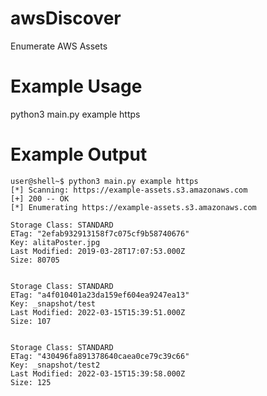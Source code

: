 # awsDiscover
Enumerate AWS Assets

# Example Usage
python3 main.py example https

# Example Output
``` 
user@shell~$ python3 main.py example https
[*] Scanning: https://example-assets.s3.amazonaws.com
[+] 200 -- OK
[*] Enumerating https://example-assets.s3.amazonaws.com

Storage Class: STANDARD
ETag: "2efab932913158f7c075cf9b58740676"
Key: alitaPoster.jpg
Last Modified: 2019-03-28T17:07:53.000Z
Size: 80705


Storage Class: STANDARD
ETag: "a4f010401a23da159ef604ea9247ea13"
Key: _snapshot/test
Last Modified: 2022-03-15T15:39:51.000Z
Size: 107


Storage Class: STANDARD
ETag: "430496fa891378640caea0ce79c39c66"
Key: _snapshot/test2
Last Modified: 2022-03-15T15:39:58.000Z
Size: 125
```

